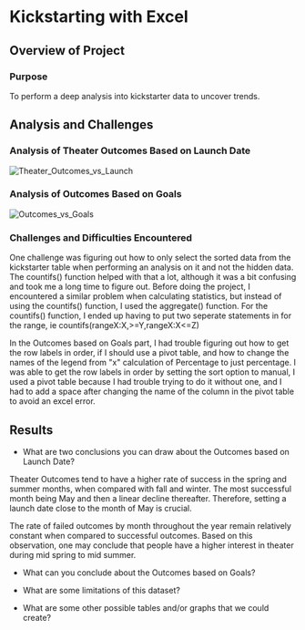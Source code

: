 # Kickstarting with Excel

## Overview of Project

### Purpose
To perform a deep analysis into kickstarter data to uncover trends.

## Analysis and Challenges

### Analysis of Theater Outcomes Based on Launch Date
![Theater_Outcomes_vs_Launch](https://user-images.githubusercontent.com/92996865/146660548-8638179a-d638-46fc-a27e-f8ff127ffb90.png)


### Analysis of Outcomes Based on Goals
![Outcomes_vs_Goals](https://user-images.githubusercontent.com/92996865/146660557-ece8b0f4-87e4-448a-9345-45a83e5a4f8b.png)

### Challenges and Difficulties Encountered
One challenge was figuring out how to only select the sorted data from the kickstarter table when performing an analysis on it and not the hidden data. The countifs() function helped with that a lot, although it was a bit confusing and took me a long time to figure out. Before doing the project, I encountered a similar problem when calculating statistics, but instead of using the countifs() function, I used the aggregate() function. For the countifs() function, I ended up having to put two seperate statements in for the range, ie countifs(rangeX:X,>=Y,rangeX:X<=Z)

In the Outcomes based on Goals part, I had trouble figuring out how to get the row labels in order, if I should use a pivot table, and how to change the names of the legend from "x" calculation of Percentage to just percentage. I was able to get the row labels in order by setting the sort option to manual, I used a pivot table because I had trouble trying to do it without one, and I had to add a space after changing the name of the column in the pivot table to avoid an excel error. 
## Results

- What are two conclusions you can draw about the Outcomes based on Launch Date?

Theater Outcomes tend to have a higher rate of success in the spring and summer months, when compared with fall and winter. The most successful month being May and then a linear decline thereafter. Therefore, setting a launch date close to the month of May is crucial.

The rate of failed outcomes by month throughout the year remain relatively constant when compared to successful outcomes. Based on this observation, one may conclude that people have a higher interest in theater during mid spring to mid summer.

- What can you conclude about the Outcomes based on Goals?

- What are some limitations of this dataset?

- What are some other possible tables and/or graphs that we could create?
